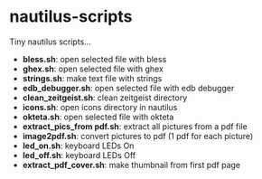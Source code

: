 # nautilus-scripts
Tiny nautilus scripts...

* **bless.sh**: open selected file with bless
* **ghex.sh**: open selected file with ghex
* **strings.sh**: make text file with strings
* **edb_debugger.sh**: open selected file with edb debugger
* **clean_zeitgeist.sh**: clean zeitgeist directory
* **icons.sh**: open icons directory in nautilus
* **okteta.sh**: open selected file with okteta
* **extract_pics_from pdf.sh**: extract all pictures from a pdf file
* **image2pdf.sh**: convert pictures to pdf (1 pdf for each picture)
* **led_on.sh**: keyboard LEDs On
* **led_off.sh**: keyboard LEDs Off
* **extract_pdf_cover.sh**: make thumbnail from first pdf page
